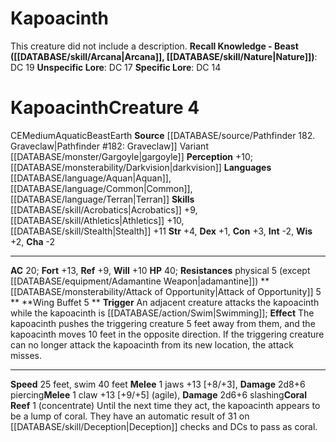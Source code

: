 ﻿---
ac: '20'
alignment: CE
charisma: '-2'
constitution: '+3'
creature_ability:
- Attack of Opportunity
- Coral Reef
- Wing Buffet
dexterity: '+1'
element: Earth
fortitude: '+13'
hp: '40'
id: '2060'
intelligence: '-2'
land_speed: '25'
language:
- '[[DATABASE/language/Aquan|Aquan]]'
- '[[DATABASE/language/Common|Common]]'
- '[[DATABASE/language/Terran|Terran]]'
level: '4'
max_speed: '40'
name: Kapoacinth
perception: '+10'
rarity: Common
reflex: '+9'
resistance:
- physical 5 (except [[DATABASE/equipment/Adamantine Weapon|adamantine]] )
sense:
- '[[DATABASE/monsterability/Darkvision|darkvision]]'
size: Medium
skill:
- '[[DATABASE/skill/Acrobatics|Acrobatics]] +9'
- '[[DATABASE/skill/Athletics|Athletics]] +10'
- '[[DATABASE/skill/Stealth|Stealth]] +11'
source: '[[DATABASE/source/Pathfinder 182. Graveclaw|Pathfinder #182: Graveclaw]]'
speed:
- 25 feet
- swim 40 feet
strength: '+4'
strength_req: '4'
strongest_save:
- Fortitude
swim_speed: '40'
trait:
- '[[DATABASE/trait/Aquatic|Aquatic]]'
- '[[DATABASE/trait/Beast|Beast]]'
- '[[DATABASE/trait/Earth|Earth]]'
type: Creature
vision: Darkvision
weakest_save:
- Reflex
will: '+10'
wisdom: '+2'

---
# Kapoacinth

This creature did not include a description.
**Recall Knowledge - Beast ([[DATABASE/skill/Arcana|Arcana]], [[DATABASE/skill/Nature|Nature]])**: DC 19
**Unspecific Lore**: DC 17
**Specific Lore**: DC 14

# Kapoacinth<span class="item-type">Creature 4</span>

<span class="trait-alignment item-trait">CE</span><span class="trait-size item-trait">Medium</span><span class="item-trait">Aquatic</span><span class="item-trait">Beast</span><span class="item-trait">Earth</span>
**Source** [[DATABASE/source/Pathfinder 182. Graveclaw|Pathfinder #182: Graveclaw]]
Variant [[DATABASE/monster/Gargoyle|gargoyle]]
**Perception** +10; [[DATABASE/monsterability/Darkvision|darkvision]]
**Languages** [[DATABASE/language/Aquan|Aquan]], [[DATABASE/language/Common|Common]], [[DATABASE/language/Terran|Terran]]
**Skills** [[DATABASE/skill/Acrobatics|Acrobatics]] +9, [[DATABASE/skill/Athletics|Athletics]] +10, [[DATABASE/skill/Stealth|Stealth]] +11
**Str** +4, **Dex** +1, **Con** +3, **Int** -2, **Wis** +2, **Cha** -2

---
**AC** 20; **Fort** +13, **Ref** +9, **Will** +10
**HP** 40; **Resistances** physical 5 (except [[DATABASE/equipment/Adamantine Weapon|adamantine]])
<span class="in-box-ability">**[[DATABASE/monsterability/Attack of Opportunity|Attack of Opportunity]] <span class="action-icon">5</span> ** </span><span class="in-box-ability">**Wing Buffet <span class="action-icon">5</span> ** **Trigger** An adjacent creature attacks the kapoacinth while the kapoacinth is [[DATABASE/action/Swim|Swimming]]; **Effect** The kapoacinth pushes the triggering creature 5 feet away from them, and the kapoacinth moves 10 feet in the opposite direction. If the triggering creature can no longer attack the kapoacinth from its new location, the attack misses.</span>

---
**Speed** 25 feet, swim 40 feet
<span class="in-box-ability">**Melee** <span class="action-icon">1</span> jaws +13 [+8/+3], **Damage** 2d8+6 piercing</span><span class="in-box-ability">**Melee** <span class="action-icon">1</span> claw +13 [+9/+5] (agile), **Damage** 2d6+6 slashing</span><span class="in-box-ability">**Coral Reef** <span class="action-icon">1</span> (concentrate) Until the next time they act, the kapoacinth appears to be a lump of coral. They have an automatic result of 31 on [[DATABASE/skill/Deception|Deception]] checks and DCs to pass as coral.</span>